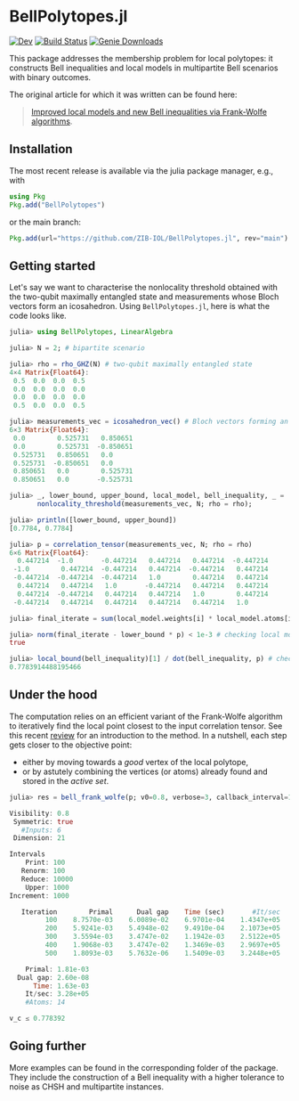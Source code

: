 # BellPolytopes.jl

[![Dev](https://img.shields.io/badge/docs-dev-blue.svg)](https://zib-iol.github.io/BellPolytopes.jl/dev/)
[![Build Status](https://github.com/zib-iol/BellPolytopes.jl/actions/workflows/CI.yml/badge.svg?branch=main)](https://github.com/zib-iol/BellPolytopes.jl/actions/workflows/CI.yml?query=branch%3Amain)
[![Genie Downloads](https://shields.io/endpoint?url=https://pkgs.genieframework.com/api/v1/badge/BellPolytopes)](https://pkgs.genieframework.com?packages=BellPolytopes)

This package addresses the membership problem for local polytopes: it constructs Bell inequalities and local models in multipartite Bell scenarios with binary outcomes.

The original article for which it was written can be found here:

> [Improved local models and new Bell inequalities via Frank-Wolfe algorithms](http://arxiv.org/abs/2302.04721).

## Installation

The most recent release is available via the julia package manager, e.g., with

```julia
using Pkg
Pkg.add("BellPolytopes")
```

or the main branch:

```julia
Pkg.add(url="https://github.com/ZIB-IOL/BellPolytopes.jl", rev="main")
```

## Getting started

Let's say we want to characterise the nonlocality threshold obtained with the two-qubit maximally entangled state and measurements whose Bloch vectors form an icosahedron.
Using `BellPolytopes.jl`, here is what the code looks like.

```julia
julia> using BellPolytopes, LinearAlgebra

julia> N = 2; # bipartite scenario

julia> rho = rho_GHZ(N) # two-qubit maximally entangled state
4×4 Matrix{Float64}:
 0.5  0.0  0.0  0.5
 0.0  0.0  0.0  0.0
 0.0  0.0  0.0  0.0
 0.5  0.0  0.0  0.5

julia> measurements_vec = icosahedron_vec() # Bloch vectors forming an icosahedron
6×3 Matrix{Float64}:
 0.0        0.525731   0.850651
 0.0        0.525731  -0.850651
 0.525731   0.850651   0.0
 0.525731  -0.850651   0.0
 0.850651   0.0        0.525731
 0.850651   0.0       -0.525731

julia> _, lower_bound, upper_bound, local_model, bell_inequality, _ =
       nonlocality_threshold(measurements_vec, N; rho = rho);

julia> println([lower_bound, upper_bound])
[0.7784, 0.7784]

julia> p = correlation_tensor(measurements_vec, N; rho = rho)
6×6 Matrix{Float64}:
  0.447214  -1.0       -0.447214   0.447214   0.447214  -0.447214
 -1.0        0.447214  -0.447214   0.447214  -0.447214   0.447214
 -0.447214  -0.447214  -0.447214   1.0        0.447214   0.447214
  0.447214   0.447214   1.0       -0.447214   0.447214   0.447214
  0.447214  -0.447214   0.447214   0.447214   1.0        0.447214
 -0.447214   0.447214   0.447214   0.447214   0.447214   1.0

julia> final_iterate = sum(local_model.weights[i] * local_model.atoms[i] for i in 1:length(local_model));

julia> norm(final_iterate - lower_bound * p) < 1e-3 # checking local model
true

julia> local_bound(bell_inequality)[1] / dot(bell_inequality, p) # checking the Bell inequality
0.7783914488195466
```

## Under the hood

The computation relies on an efficient variant of the Frank-Wolfe algorithm to iteratively find the local point closest to the input correlation tensor.
See this recent [review](https://arxiv.org/abs/2211.14103) for an introduction to the method.
In a nutshell, each step gets closer to the objective point:
* either by moving towards a *good* vertex of the local polytope,
* or by astutely combining the vertices (or atoms) already found and stored in the *active set*.

```julia
julia> res = bell_frank_wolfe(p; v0=0.8, verbose=3, callback_interval=10^2, mode_last=-1);

Visibility: 0.8
 Symmetric: true
   #Inputs: 6
 Dimension: 21

Intervals
    Print: 100
   Renorm: 100
   Reduce: 10000
    Upper: 1000
Increment: 1000

   Iteration        Primal      Dual gap    Time (sec)       #It/sec    #Atoms       #LMO
         100    8.7570e-03    6.0089e-02    6.9701e-04    1.4347e+05        11         26
         200    5.9241e-03    5.4948e-02    9.4910e-04    2.1073e+05        16         33
         300    3.5594e-03    3.4747e-02    1.1942e-03    2.5122e+05        18         40
         400    1.9068e-03    3.4747e-02    1.3469e-03    2.9697e+05        16         42
         500    1.8093e-03    5.7632e-06    1.5409e-03    3.2448e+05        14         48

    Primal: 1.81e-03
  Dual gap: 2.60e-08
      Time: 1.63e-03
    It/sec: 3.28e+05
    #Atoms: 14

v_c ≤ 0.778392
```

## Going further

More examples can be found in the corresponding folder of the package.
They include the construction of a Bell inequality with a higher tolerance to noise as CHSH and multipartite instances.

